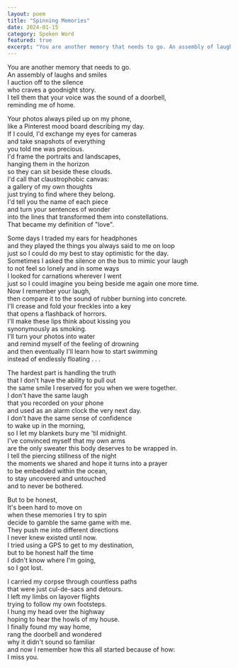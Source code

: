 ```yaml
---
layout: poem
title: "Spinning Memories"
date: 2024-01-15
category: Spoken Word
featured: true
excerpt: "You are another memory that needs to go. An assembly of laughs and smiles..."
---
```


You are another memory that needs to go.   
An assembly of laughs and smiles   
I auction off to the silence   
who craves a goodnight story.   
I tell them that your voice was the sound of a doorbell,   
reminding me of home.   

Your photos always piled up on my phone,   
like a Pinterest mood board describing my day.   
If I could, I'd exchange my eyes for cameras   
and take snapshots of everything   
you told me was precious.   
I'd frame the portraits and landscapes,   
hanging them in the horizon   
so they can sit beside these clouds.   
I'd call that claustrophobic canvas:   
a gallery of my own thoughts   
just trying to find where they belong.   
I'd tell you the name of each piece   
and turn your sentences of wonder   
into the lines that transformed them into constellations.   
That became my definition of "love".  

Some days I traded my ears for headphones   
and they played the things you always said to me on loop   
just so I could do my best to stay optimistic for the day.   
Sometimes I asked the silence on the bus to mimic your laugh   
to not feel so lonely and in some ways   
I looked for carnations wherever I went   
just so I could imagine you being beside me again one more time.   
Now I remember your laugh,   
then compare it to the sound of rubber burning into concrete.   
I'll crease and fold your freckles into a key   
that opens a flashback of horrors.   
I'll make these lips think about kissing you   
synonymously as smoking.   
I'll turn your photos into water   
and remind myself of the feeling of drowning   
and then eventually I'll learn how to start swimming   
instead of endlessly floating . . .  

The hardest part is handling the truth   
that I don't have the ability to pull out   
the same smile I reserved for you when we were together.   
I don't have the same laugh   
that you recorded on your phone   
and used as an alarm clock the very next day.   
I don't have the same sense of confidence   
to wake up in the morning,   
so I let my blankets bury me 'til midnight.   
I've convinced myself that my own arms   
are the only sweater this body deserves to be wrapped in.   
I tell the piercing stillness of the night   
the moments we shared and hope it turns into a prayer   
to be embedded within the ocean,   
to stay uncovered and untouched   
and to never be bothered.  

But to be honest,   
It's been hard to move on   
when these memories I try to spin   
decide to gamble the same game with me.   
They push me into different directions   
I never knew existed until now.   
I tried using a GPS to get to my destination,   
but to be honest half the time   
I didn't know where I'm going,   
so I got lost.   

I carried my corpse through countless paths   
that were just cul-de-sacs and detours.   
I left my limbs on layover flights   
trying to follow my own footsteps.   
I hung my head over the highway   
hoping to hear the howls of my house.   
I finally found my way home,   
rang the doorbell and wondered   
why it didn't sound so familiar   
and now I remember how this all started because of how:  
I miss you.